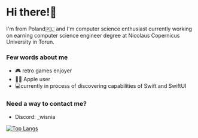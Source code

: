# Hi there!👋
I'm from Poland🇵🇱 and I'm computer science enthusiast currently working on earning computer science engineer degree at Nicolaus Copernicus University in Torun. 

### Few words about me

- 🎮 retro games enjoyer
- 🧑‍💻 Apple user
- 💻currently in process of discovering capabilities of Swift and SwiftUI

### Need a way to contact me?
- Discord: _wisnia

[![Top Langs](https://github-readme-stats.vercel.app/api/top-langs/?username=bwisniewski26)](https://github.com/bwisniewski26)
